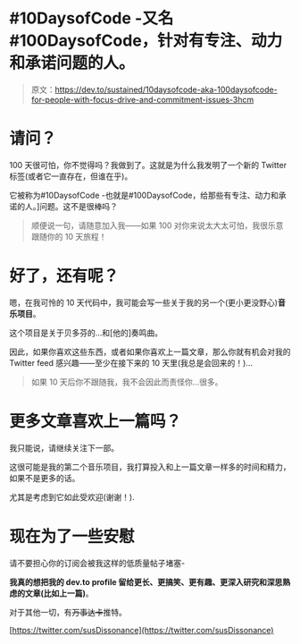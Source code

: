 # #10DaysofCode -又名#100DaysofCode，针对有专注、动力和承诺问题的人。

> 原文：<https://dev.to/sustained/10daysofcode-aka-100daysofcode-for-people-with-focus-drive-and-commitment-issues-3hcm>

# 请问？

100 天很可怕，你不觉得吗？我做到了。这就是为什么我发明了一个新的 Twitter 标签(或者它一直存在，但谁在乎)。

它被称为#10DaysofCode -也就是#100DaysofCode，给那些有专注、动力和承诺的人。]问题。这不是很棒吗？

> 顺便说一句，请随意加入我——如果 100 对你来说太大太可怕，我很乐意跟随你的 10 天旅程！

# 好了，还有呢？

嗯，在我可怜的 10 天代码中，我可能会写一些关于我的另一个(更小更没野心)**音乐项目**。

这个项目是关于贝多芬的...和[他的]奏鸣曲。

因此，如果你喜欢这些东西，或者如果你喜欢上一篇文章，那么你就有机会对我的 Twitter feed 感兴趣——至少在接下来的 10 天里(我总是会回来的！)...

> 如果 10 天后你不跟随我，我不会因此而责怪你...很多。

# 更多文章喜欢上一篇吗？

我只能说，请继续关注下一部。

这很可能是我的第二个音乐项目，我打算投入和上一篇文章一样多的时间和精力，如果不是更多的话。

尤其是考虑到它如此受欢迎(谢谢！).

# 现在为了一些安慰

请不要担心你的订阅会被我这样的低质量帖子堵塞-

**我真的想把我的 dev.to profile 留给更长、更搞笑、更有趣、更深入研究和深思熟虑的文章(比如上一篇)**。

对于其他一切，有~~万事达卡~~推特。

[https://twitter.com/susDissonance](https://twitter.com/susDissonance)